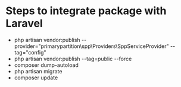 # Steps to integrate package with Laravel

- php artisan vendor:publish --provider="primarypartition\spp\Providers\SppServiceProvider" --tag="config"
- php artisan vendor:publish --tag=public --force
- composer dump-autoload
- php artisan migrate
- composer update
